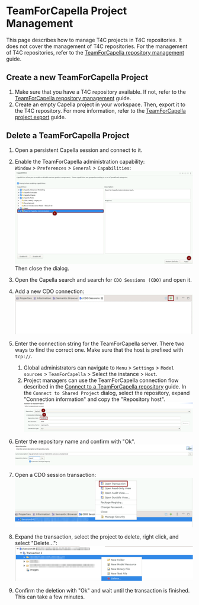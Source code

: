 <!--
 ~ SPDX-FileCopyrightText: Copyright DB InfraGO AG and contributors
 ~ SPDX-License-Identifier: Apache-2.0
 -->

# TeamForCapella Project Management

This page describes how to manage T4C projects in T4C repositories. It does not
cover the management of T4C repositories. For the management of T4C
repositories, refer to the
[TeamForCapella repository management](../repository-management/index.md)
guide.

## Create a new TeamForCapella Project

1. Make sure that you have a T4C repository available. If not, refer to the
   [TeamForCapella repository management](../repository-management/index.md)
   guide.
1. Create an empty Capella project in your workspace. Then, export it to the
   T4C repository. For more information, refer to the
   [TeamForCapella project export](../../../user/tools/capella/teamforcapella/export/index.md)
   guide.

## Delete a TeamForCapella Project

1. Open a persistent Capella session and connect to it.
1. Enable the TeamForCapella administration capability: <br /> `Window` >
   `Preferences` > `General` > `Capabilities`:
   ![Activate TeamForCapella administration capabilities](./activate-t4c-administration-guide.png)
   Then close the dialog.
1. Open the Capella search and search for `CDO Sessions (CDO)` and open it.
1. Add a new CDO connection:
   ![Add a new CDO connection](./add-new-cdo-session.png)
1. Enter the connection string for the TeamForCapella server. There two ways to
   find the correct one. Make sure that the host is prefixed with `tcp://`.

    1. Global administrators can navigate to `Menu` > `Settings` >
       `Model sources` > `TeamForCapella` > Select the instance > `Host`.
    1. Project managers can use the TeamForCapella connection flow described in
       the
       [Connect to a TeamForCapella repository](../../../user/tools/capella/teamforcapella/export/index.md)
       guide. In the `Connect to Shared Project` dialog, select the repository,
       expand "Connection information" and copy the "Repository host".
       ![Find out T4C server host](./find-out-repository-host.png)

1. Enter the repository name and confirm with "Ok".
   ![Open CDO session](./open-cdo-session.png)
1. Open a CDO session transaction:
   ![Open a CDO transaction](./open-cdo-transaction.png)
1. Expand the transaction, select the project to delete, right click, and
   select "Delete...": ![Delete a T4C project](./delete-t4c-project.png)
1. Confirm the deletion with "Ok" and wait until the transaction is finished.
   This can take a few minutes.
